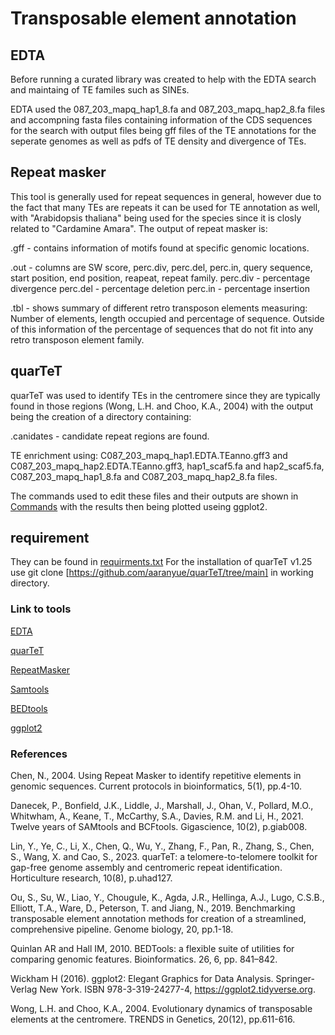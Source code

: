 # Transposable element annotation

## EDTA
Before running a curated library was created to help with the EDTA search and maintaing of TE familes such as SINEs.

EDTA used the 087_203_mapq_hap1_8.fa and 087_203_mapq_hap2_8.fa files and accompning fasta files containing information of the CDS sequences for the search with output files being gff files of the TE annotations for the seperate genomes as well as pdfs of TE density and divergence of TEs.

## Repeat masker

This tool is generally used for repeat sequences in general, however due to the fact that many TEs are repeats it can be used for TE annotation as well, with "Arabidopsis thaliana" being used for the species since it is closly related to "Cardamine Amara". The output of repeat masker is:

.gff - contains information of motifs found at specific genomic locations.

.out - columns are SW score, perc.div, perc.del, perc.in, query sequence, start position, end position, reapeat, repeat family.
perc.div - percentage divergence
perc.del - percentage deletion
perc.in - percentage insertion

.tbl - shows summary of different retro transposon elements measuring: Number of elements, length occupied and percentage of sequence. Outside of this information of the percentage of sequences that do not fit into any retro transposon element family. 

## quarTeT

quarTeT was used to identify TEs in the centromere since they are typically found in those regions (Wong, L.H. and Choo, K.A., 2004) with the output being the creation of a directory containing:

.canidates - candidate repeat regions are found.

TE enrichment using:
C087_203_mapq_hap1.EDTA.TEanno.gff3 and C087_203_mapq_hap2.EDTA.TEanno.gff3, hap1_scaf5.fa and hap2_scaf5.fa, C087_203_mapq_hap1_8.fa and C087_203_mapq_hap2_8.fa files.

The commands used to edit these files and their outputs are shown in [Commands](https://github.com/mbxss28/LIFE4136_rotation3_Group3/blob/main/TE_Annotation/TE_enrichment/percentage_TEcoverage_commands)  with the results then being plotted useing ggplot2.


## requirement 
They can be found in [requirments.txt](https://github.com/mbxss28/LIFE4136_rotation3_Group3/edit/main/TE_Annotation/requirments.txt)
For the installation of quarTeT v1.25 use git clone [https://github.com/aaranyue/quarTeT/tree/main] in working directory.

### Link to tools
[EDTA](https://github.com/oushujun/EDTA)

[quarTeT](https://github.com/aaranyue/quarTeT)

[RepeatMasker](https://github.com/Dfam-consortium/RepeatMasker)

[Samtools](https://www.htslib.org/doc/samtools-faidx.html)

[BEDtools](https://github.com/arq5x/bedtools2)

[ggplot2](https://ggplot2.tidyverse.org/)

### References
Chen, N., 2004. Using Repeat Masker to identify repetitive elements in genomic sequences. Current protocols in bioinformatics, 5(1), pp.4-10.

Danecek, P., Bonfield, J.K., Liddle, J., Marshall, J., Ohan, V., Pollard, M.O., Whitwham, A., Keane, T., McCarthy, S.A., Davies, R.M. and Li, H., 2021. Twelve years of SAMtools and BCFtools. Gigascience, 10(2), p.giab008.

Lin, Y., Ye, C., Li, X., Chen, Q., Wu, Y., Zhang, F., Pan, R., Zhang, S., Chen, S., Wang, X. and Cao, S., 2023. quarTeT: a telomere-to-telomere toolkit for gap-free genome assembly and centromeric repeat identification. Horticulture research, 10(8), p.uhad127.

Ou, S., Su, W., Liao, Y., Chougule, K., Agda, J.R., Hellinga, A.J., Lugo, C.S.B., Elliott, T.A., Ware, D., Peterson, T. and Jiang, N., 2019. Benchmarking transposable element annotation methods for creation of a streamlined, comprehensive pipeline. Genome biology, 20, pp.1-18.

Quinlan AR and Hall IM, 2010. BEDTools: a flexible suite of utilities for comparing genomic features. Bioinformatics. 26, 6, pp. 841–842.

Wickham H (2016). ggplot2: Elegant Graphics for Data Analysis. Springer-Verlag New York. ISBN 978-3-319-24277-4, https://ggplot2.tidyverse.org.

Wong, L.H. and Choo, K.A., 2004. Evolutionary dynamics of transposable elements at the centromere. TRENDS in Genetics, 20(12), pp.611-616.
